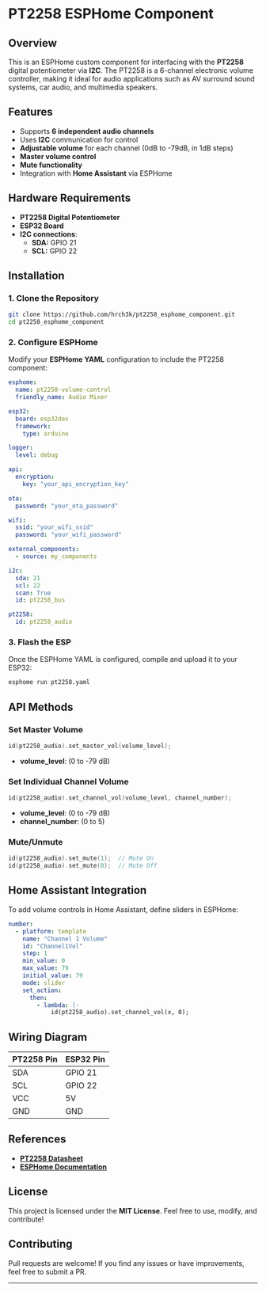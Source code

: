 # PT2258 ESPHome Component

## Overview

This is an ESPHome custom component for interfacing with the **PT2258** digital potentiometer via **I2C**. The PT2258 is a 6-channel electronic volume controller, making it ideal for audio applications such as AV surround sound systems, car audio, and multimedia speakers.

## Features

- Supports **6 independent audio channels**
- Uses **I2C** communication for control
- **Adjustable volume** for each channel (0dB to -79dB, in 1dB steps)
- **Master volume control**
- **Mute functionality**
- Integration with **Home Assistant** via ESPHome

## Hardware Requirements

- **PT2258 Digital Potentiometer**
- **ESP32 Board**
- **I2C connections**:
  - **SDA:** GPIO 21
  - **SCL:** GPIO 22

## Installation

### 1. Clone the Repository

```sh
git clone https://github.com/hrch3k/pt2258_esphome_component.git
cd pt2258_esphome_component
```

### 2. Configure ESPHome

Modify your **ESPHome YAML** configuration to include the PT2258 component:

```yaml
esphome:
  name: pt2258-volume-control
  friendly_name: Audio Mixer  

esp32:
  board: esp32dev
  framework:
    type: arduino

logger:
  level: debug

api:
  encryption:
    key: "your_api_encryption_key"

ota:
  password: "your_ota_password"

wifi:
  ssid: "your_wifi_ssid"
  password: "your_wifi_password"

external_components:
  - source: my_components

i2c:
  sda: 21
  scl: 22
  scan: True
  id: pt2258_bus

pt2258:
  id: pt2258_audio
```

### 3. Flash the ESP

Once the ESPHome YAML is configured, compile and upload it to your ESP32:

```sh
esphome run pt2258.yaml
```

## API Methods

### Set Master Volume

```cpp
id(pt2258_audio).set_master_vol(volume_level);
```

- **volume\_level**: (0 to -79 dB)

### Set Individual Channel Volume

```cpp
id(pt2258_audio).set_channel_vol(volume_level, channel_number);
```

- **volume\_level**: (0 to -79 dB)
- **channel\_number**: (0 to 5)

### Mute/Unmute

```cpp
id(pt2258_audio).set_mute(1);  // Mute On
id(pt2258_audio).set_mute(0);  // Mute Off
```

## Home Assistant Integration

To add volume controls in Home Assistant, define sliders in ESPHome:

```yaml
number:
  - platform: template
    name: "Channel 1 Volume"
    id: "Channel1Vol"
    step: 1
    min_value: 0
    max_value: 79
    initial_value: 79
    mode: slider
    set_action:
      then:
        - lambda: |-
            id(pt2258_audio).set_channel_vol(x, 0);
```

## Wiring Diagram

| PT2258 Pin | ESP32 Pin |
| ---------- | --------- |
| SDA        | GPIO 21   |
| SCL        | GPIO 22   |
| VCC        | 5V        |
| GND        | GND       |

## References

- [**PT2258 Datasheet**](https://download.mikroe.com/documents/datasheets/PT2258.pdf)
- [**ESPHome Documentation**](https://esphome.io)

## License

This project is licensed under the **MIT License**. Feel free to use, modify, and contribute!

## Contributing

Pull requests are welcome! If you find any issues or have improvements, feel free to submit a PR.

---

